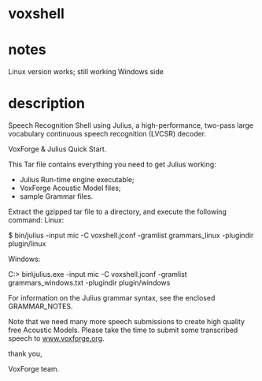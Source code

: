 # voxshell

# notes
Linux version works; still working Windows side

# description
Speech Recognition Shell using Julius, a high-performance, two-pass large 
vocabulary continuous speech recognition (LVCSR) decoder.

VoxForge & Julius Quick Start.

This Tar file contains everything you need to get Julius working:
 * Julius Run-time engine executable;
 * VoxForge Acoustic Model files;
 * sample Grammar files.

Extract the gzipped tar file to a directory, and execute the following command:
Linux:
 
  $ bin/julius -input mic -C voxshell.jconf -gramlist grammars_linux -plugindir plugin/linux

Windows:

  C:> bin\julius.exe -input mic -C voxshell.jconf -gramlist grammars_windows.txt -plugindir plugin/windows

For information on the Julius grammar syntax, see the enclosed GRAMMAR_NOTES.

Note that we need many more speech submissions to create high quality free Acoustic 
Models.  Please take the time to submit some transcribed speech to www.voxforge.org.

thank you,

VoxForge team.
